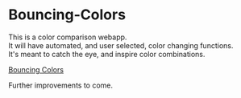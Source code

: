 # Bouncing-Colors
This is a color comparison webapp. <br>
It will have automated, and user selected, color changing functions. <br>
It's meant to catch the eye, and inspire color combinations. <br>

<a href="https://bouncing-colors.pages.dev/">Bouncing Colors</a>

Further improvements to come.




